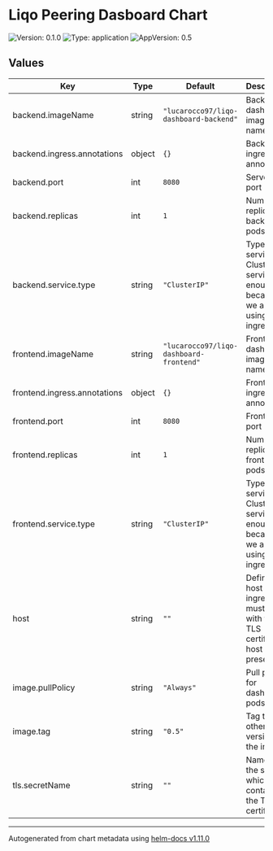 # Liqo Peering Dasboard Chart

![Version: 0.1.0](https://img.shields.io/badge/Version-0.1.0-informational?style=flat-square) ![Type: application](https://img.shields.io/badge/Type-application-informational?style=flat-square) ![AppVersion: 0.5](https://img.shields.io/badge/AppVersion-0.5-informational?style=flat-square)

## Values

| Key | Type | Default | Description |
|-----|------|---------|-------------|
| backend.imageName | string | `"lucarocco97/liqo-dashboard-backend"` | Backend dashboard image name   |
| backend.ingress.annotations | object | `{}` | Backend ingress' annotations |
| backend.port | int | `8080` | Server's port |
| backend.replicas | int | `1` | Number of replicas of backend's pods |
| backend.service.type | string | `"ClusterIP"` | Type of service. A ClusterIP service is enough because we are using an ingress |
| frontend.imageName | string | `"lucarocco97/liqo-dashboard-frontend"` | Frontend dashboard image name |
| frontend.ingress.annotations | object | `{}` | Frontend ingress' annotations |
| frontend.port | int | `8080` | Frontend port |
| frontend.replicas | int | `1` | Number of replicas of frontend's pods |
| frontend.service.type | string | `"ClusterIP"` | Type of service. A ClusterIP service is enough because we are using an ingress |
| host | string | `""` | Define a host for the ingress. It must match with the TLS certificate's host if present |
| image.pullPolicy | string | `"Always"` | Pull polocy for dashboard pods |
| image.tag | string | `"0.5"` | Tag to get other versions of the image |
| tls.secretName | string | `""` | Name of the secret which contains the TLS certificate |

----------------------------------------------
Autogenerated from chart metadata using [helm-docs v1.11.0](https://github.com/norwoodj/helm-docs/releases/v1.11.0)
